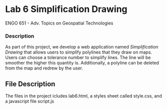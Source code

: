 # Lab 6 Simplification Drawing

ENGO 651 - Adv. Topics on Geospatial Technologies 


### Description
As part of this project, we develop a web application named *Simplification Drawing* that allows users to simplify polylines that they draw on maps. Users can choose a tolerance number to simplify lines. The line will be smoother the higher this quantity is. Additionally, a polyline can be deleted from the map and redrew by the user.


## File Description
The files in the project icludes lab6.html, a styles sheet called style.css, and a javascript file script.js
